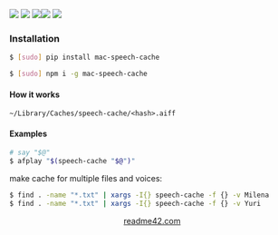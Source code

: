 <!--
https://readme42.com
-->



[![](https://img.shields.io/badge/OS-Unix-blue.svg?longCache=True)]()
[![](https://img.shields.io/pypi/v/mac-speech-cache.svg?maxAge=3600)](https://pypi.org/project/mac-speech-cache/)
[![](https://img.shields.io/npm/v/mac-speech-cache.svg?maxAge=3600)](https://www.npmjs.com/package/mac-speech-cache)[![](https://img.shields.io/badge/License-Unlicense-blue.svg?longCache=True)](https://unlicense.org/)
[![](https://github.com/andrewp-as-is/mac-speech-cache/workflows/tests42/badge.svg)](https://github.com/andrewp-as-is/mac-speech-cache/actions)

### Installation
```bash
$ [sudo] pip install mac-speech-cache
```

```bash
$ [sudo] npm i -g mac-speech-cache
```

#### How it works
```
~/Library/Caches/speech-cache/<hash>.aiff
```

#### Examples
```bash
# say "$@"
$ afplay "$(speech-cache "$@")"
```

make cache for multiple files and voices:
```bash
$ find . -name "*.txt" | xargs -I{} speech-cache -f {} -v Milena
$ find . -name "*.txt" | xargs -I{} speech-cache -f {} -v Yuri
```

<p align="center">
    <a href="https://readme42.com/">readme42.com</a>
</p>